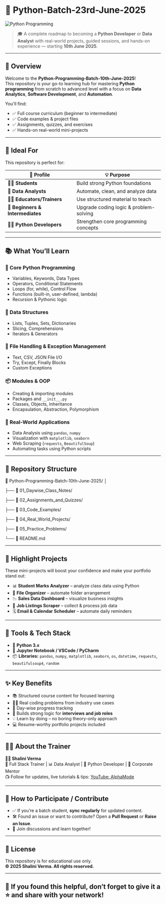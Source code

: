 # 🐍 Python-Batch-23rd-June-2025

![Python Programming](https://github.com/user-attachments/assets/b23f3e39-f3be-41ab-ae8c-e53c37c9ce80)

> 🎓 A complete roadmap to becoming a **Python Developer** or **Data Analyst** with real-world projects, guided sessions, and hands-on experience — starting **10th June 2025**.

---

## 📘 Overview

Welcome to the **Python-Programming-Batch-10th-June-2025**!  
This repository is your go-to learning hub for mastering **Python programming** from scratch to advanced level with a focus on **Data Analytics**, **Software Development**, and **Automation**.

You'll find:
- ✅ Full course curriculum (beginner to intermediate)
- ✅ Code examples & project files
- ✅ Assignments, quizzes, and exercises
- ✅ Hands-on real-world mini-projects

---

## 🎯 Ideal For

This repository is perfect for:

| 👤 Profile | 💡 Purpose |
|-----------|------------|
| 👨‍🎓 **Students** | Build strong Python foundations |
| 💼 **Data Analysts** | Automate, clean, and analyze data |
| 👩‍🏫 **Educators/Trainers** | Use structured material to teach |
| 🧠 **Beginners & Intermediates** | Upgrade coding logic & problem-solving |
| 👩‍💻 **Python Developers** | Strengthen core programming concepts |

---

## 📚 What You’ll Learn

### 🧱 Core Python Programming
- Variables, Keywords, Data Types
- Operators, Conditional Statements
- Loops (for, while), Control Flow
- Functions (built-in, user-defined, lambda)
- Recursion & Pythonic logic

### 🧮 Data Structures
- Lists, Tuples, Sets, Dictionaries
- Slicing, Comprehensions
- Iterators & Generators

### 📂 File Handling & Exception Management
- Text, CSV, JSON File I/O
- Try, Except, Finally Blocks
- Custom Exceptions

### 📦 Modules & OOP
- Creating & importing modules
- Packages and `__init__.py`
- Classes, Objects, Inheritance
- Encapsulation, Abstraction, Polymorphism

### 🔬 Real-World Applications
- Data Analysis using `pandas`, `numpy`
- Visualization with `matplotlib`, `seaborn`
- Web Scraping (`requests`, `BeautifulSoup`)
- Automating tasks using Python scripts

---

## 🧪 Repository Structure


📂 Python-Programming-Batch-10th-June-2025/
│

├── 📁 01_Daywise_Class_Notes/

├── 📁 02_Assignments_and_Quizzes/

├── 📁 03_Code_Examples/

├── 📁 04_Real_World_Projects/

├── 📁 05_Practice_Problems/

└── 📄 README.md


---

## 🚀 Highlight Projects

These mini-projects will boost your confidence and make your portfolio stand out:

- 📊 **Student Marks Analyzer** – analyze class data using Python
- 📁 **File Organizer** – automate folder arrangement
- 📉 **Sales Data Dashboard** – visualize business insights
- 🔎 **Job Listings Scraper** – collect & process job data
- 🗓️ **Email & Calendar Scheduler** – automate daily reminders

---

## 🔧 Tools & Tech Stack

- 🐍 **Python 3.x**
- 🧪 **Jupyter Notebook / VSCode / PyCharm**
- 📦 **Libraries:** `pandas`, `numpy`, `matplotlib`, `seaborn`, `os`, `datetime`, `requests`, `beautifulsoup4`, `random`

---

## ✨ Key Benefits

- 📚 Structured course content for focused learning  
- 👨‍💻 Real coding problems from industry use cases  
- 🔁 Day-wise progress tracking  
- 🧠 Builds strong logic for **interviews and job roles**  
- 💡 Learn by doing – no boring theory-only approach  
- 💻 Resume-worthy portfolio projects included

---

## 🧑‍🏫 About the Trainer

**👩‍💻 Shalini Verma**  
🚀 Full Stack Trainer | 📊 Data Analyst | 🐍 Python Developer | 🎤 Corporate Mentor  
📺 Follow for updates, live tutorials & tips: [YouTube: AlphaMode](https://www.youtube.com/@AlphaMode)

---

## 🤝 How to Participate / Contribute

- ✅ If you’re a batch student, **sync regularly** for updated content.
- 🛠️ Found an issue or want to contribute? Open a **Pull Request** or **Raise an Issue**.
- 💬 Join discussions and learn together!

---

## 📌 License

This repository is for educational use only.  
**© 2025 Shalini Verma. All rights reserved.**

---

## 🌟 If you found this helpful, don’t forget to give it a ⭐ and share with your network!

